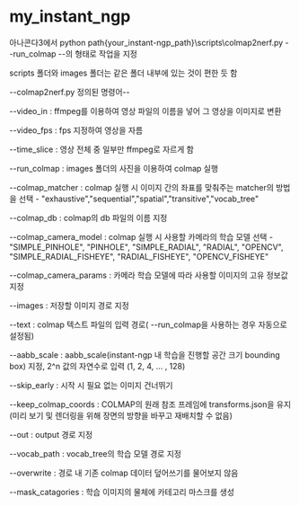 # my_instant_ngp
아나콘다3에서 python path{your_instant-ngp_path}\scripts\colmap2nerf.py --run_colmap --의 형태로 작업을 지정

scripts 폴더와 images 폴더는 같은 폴더 내부에 있는 것이 편한 듯 함

--colmap2nerf.py 정의된 명령어--



--video_in : ffmpeg를 이용하여 영상 파일의 이름을 넣어 그 영상을 이미지로 변환

--video_fps : fps 지정하여 영상을 자름

--time_slice : 영상 전체 중 일부만 ffmpeg로 자르게 함

--run_colmap : images 폴더의 사진을 이용하여 colmap 실행

--colmap_matcher : colmap 실행 시 이미지 간의 좌표를 맞춰주는 matcher의 방법을 선택 - "exhaustive","sequential","spatial","transitive","vocab_tree"

--colmap_db : colmap의 db 파일의 이름 지정

--colmap_camera_model : colmap 실행 시 사용할 카메라의 학습 모델 선택 - "SIMPLE_PINHOLE", "PINHOLE", "SIMPLE_RADIAL", "RADIAL", "OPENCV", "SIMPLE_RADIAL_FISHEYE", "RADIAL_FISHEYE", "OPENCV_FISHEYE"

--colmap_camera_params : 카메라 학습 모델에 따라 사용할 이미지의 고유 정보값 지정

--images : 저장할 이미지 경로 지정

--text : colmap 텍스트 파일의 입력 경로( --run_colmap을 사용하는 경우 자동으로 설정됨)

--aabb_scale : aabb_scale(instant-ngp 내 학습을 진행할 공간 크기 bounding box) 지정, 2^n 값의 자연수로 입력 (1, 2, 4, ... , 128)

--skip_early : 시작 시 필요 없는 이미지 건너뛰기

--keep_colmap_coords : COLMAP의 원래 참조 프레임에 transforms.json을 유지(미리 보기 및 렌더링을 위해 장면의 방향을 바꾸고 재배치할 수 없음)

--out : output 경로 지정

--vocab_path : vocab_tree의 학습 모델 경로 지정

--overwrite : 경로 내 기존 colmap 데이터 덮어쓰기를 물어보지 않음

--mask_catagories : 학습 이미지의 물체에 카테고리 마스크를 생성
